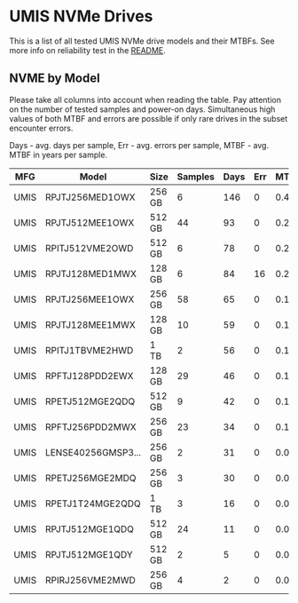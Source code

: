 UMIS NVMe Drives
================

This is a list of all tested UMIS NVMe drive models and their MTBFs. See more
info on reliability test in the [README](https://github.com/linuxhw/SMART).

NVME by Model
------------

Please take all columns into account when reading the table. Pay attention on the
number of tested samples and power-on days. Simultaneous high values of both MTBF
and errors are possible if only rare drives in the subset encounter errors.

Days - avg. days per sample,
Err  - avg. errors per sample,
MTBF - avg. MTBF in years per sample.

| MFG       | Model              | Size   | Samples | Days  | Err   | MTBF |
|-----------|--------------------|--------|---------|-------|-------|------|
| UMIS      | RPJTJ256MED1OWX    | 256 GB | 6       | 146   | 0     | 0.40   |
| UMIS      | RPJTJ512MEE1OWX    | 512 GB | 44      | 93    | 0     | 0.25   |
| UMIS      | RPITJ512VME2OWD    | 512 GB | 6       | 78    | 0     | 0.22   |
| UMIS      | RPJTJ128MED1MWX    | 128 GB | 6       | 84    | 16    | 0.21   |
| UMIS      | RPJTJ256MEE1OWX    | 256 GB | 58      | 65    | 0     | 0.18   |
| UMIS      | RPJTJ128MEE1MWX    | 128 GB | 10      | 59    | 0     | 0.16   |
| UMIS      | RPITJ1TBVME2HWD    | 1 TB   | 2       | 56    | 0     | 0.15   |
| UMIS      | RPFTJ128PDD2EWX    | 128 GB | 29      | 46    | 0     | 0.13   |
| UMIS      | RPETJ512MGE2QDQ    | 512 GB | 9       | 42    | 0     | 0.12   |
| UMIS      | RPFTJ256PDD2MWX    | 256 GB | 23      | 34    | 0     | 0.10   |
| UMIS      | LENSE40256GMSP3... | 256 GB | 2       | 31    | 0     | 0.09   |
| UMIS      | RPETJ256MGE2MDQ    | 256 GB | 3       | 30    | 0     | 0.08   |
| UMIS      | RPETJ1T24MGE2QDQ   | 1 TB   | 3       | 16    | 0     | 0.05   |
| UMIS      | RPJTJ512MGE1QDQ    | 512 GB | 24      | 11    | 0     | 0.03   |
| UMIS      | RPJTJ512MGE1QDY    | 512 GB | 2       | 5     | 0     | 0.02   |
| UMIS      | RPIRJ256VME2MWD    | 256 GB | 4       | 2     | 0     | 0.01   |
